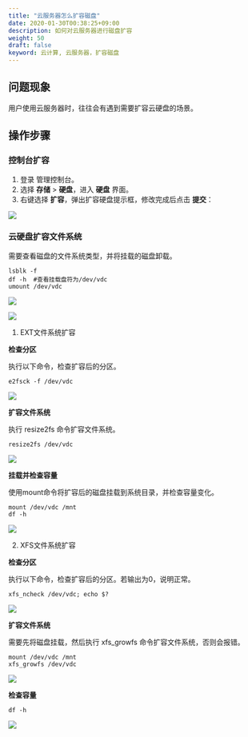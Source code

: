 ```yaml
---
title: "云服务器怎么扩容磁盘"
date: 2020-01-30T00:38:25+09:00
description: 如何对云服务器进行磁盘扩容
weight: 50
draft: false
keyword: 云计算, 云服务器，扩容磁盘
---
```


## 问题现象

用户使用云服务器时，往往会有遇到需要扩容云硬盘的场景。

## 操作步骤

### 控制台扩容

1. 登录 管理控制台。
2. 选择 **存储** > **硬盘**，进入 **硬盘** 界面。
3. 右键选择 **扩容**，弹出扩容硬盘提示框，修改完成后点击 **提交**：

![](../../../_images/disk_expansion1.png) 


### 云硬盘扩容文件系统

需要查看磁盘的文件系统类型，并将挂载的磁盘卸载。

```shell
lsblk -f
df -h  #查看挂载盘符为/dev/vdc
umount /dev/vdc  
```

![](../../../_images/disk_expansion3.png) 

![](../../../_images/disk_expansion4.png) 

1. EXT文件系统扩容

**检查分区**

执行以下命令，检查扩容后的分区。

```shell
e2fsck -f /dev/vdc
```

![](../../../_images/disk_expansion5.png) 

**扩容文件系统**

执行 resize2fs 命令扩容文件系统。

```shell
resize2fs /dev/vdc
```

![](../../../_images/disk_expansion6.png) 

**挂载并检查容量**

使用mount命令将扩容后的磁盘挂载到系统目录，并检查容量变化。

```shell
mount /dev/vdc /mnt
df -h
```

![](../../../_images/disk_expansion7.png) 

2. XFS文件系统扩容

**检查分区**

执行以下命令，检查扩容后的分区。若输出为0，说明正常。

```shell
xfs_ncheck /dev/vdc; echo $?
```

![](../../../_images/disk_expansion8.png) 

**扩容文件系统**

需要先将磁盘挂载，然后执行 xfs_growfs 命令扩容文件系统，否则会报错。

```shell
mount /dev/vdc /mnt
xfs_growfs /dev/vdc
```

![](../../../_images/disk_expansion9.png) 

**检查容量**

```shell
df -h
```

![](../../../_images/disk_expansion10.png) 
